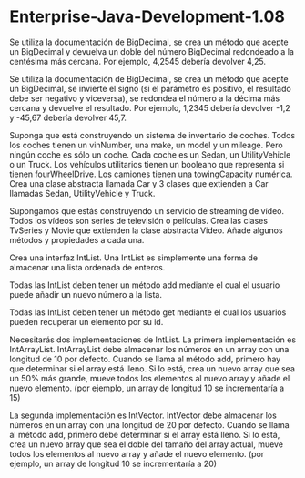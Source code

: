 ﻿# Enterprise-Java-Development-1.08

Se utiliza la documentación de BigDecimal, se crea un método que acepte un BigDecimal y devuelva un doble del número BigDecimal redondeado a la centésima más cercana. Por ejemplo, 4,2545 debería devolver 4,25.

Se utiliza la documentación de BigDecimal, se crea un método que acepte un BigDecimal, se invierte el signo (si el parámetro es positivo, el resultado debe ser negativo y viceversa), se redondea el número a la décima más cercana y devuelve el resultado. Por ejemplo, 1,2345 debería devolver -1,2 y -45,67 debería devolver 45,7.

Suponga que está construyendo un sistema de inventario de coches. Todos los coches tienen un vinNumber, una make, un model y un mileage. Pero ningún coche es sólo un coche. Cada coche es un Sedan, un UtilityVehicle o un Truck. Los vehículos utilitarios tienen un booleano que representa si tienen fourWheelDrive. Los camiones tienen una towingCapacity numérica. Crea una clase abstracta llamada Car y 3 clases que extienden a Car llamadas Sedan, UtilityVehicle y Truck.

Supongamos que estás construyendo un servicio de streaming de vídeo. Todos los vídeos son series de televisión o películas. Crea las clases TvSeries y Movie que extienden la clase abstracta Video. Añade algunos métodos y propiedades a cada una.

Crea una interfaz IntList. Una IntList es simplemente una forma de almacenar una lista ordenada de enteros.

Todas las IntList deben tener un método add mediante el cual el usuario puede añadir un nuevo número a la lista.

Todas las IntList deben tener un método get mediante el cual los usuarios pueden recuperar un elemento por su id.

Necesitarás dos implementaciones de IntList.
La primera implementación es IntArrayList. IntArrayList debe almacenar los números en un array con una longitud de 10 por defecto. Cuando se llama al método add, primero hay que determinar si el array está lleno. Si lo está, crea un nuevo array que sea un 50% más grande, mueve todos los elementos al nuevo array y añade el nuevo elemento. (por ejemplo, un array de longitud 10 se incrementaría a 15)

La segunda implementación es IntVector. IntVector debe almacenar los números en un array con una longitud de 20 por defecto. Cuando se llama al método add, primero debe determinar si el array está lleno. Si lo está, crea un nuevo array que sea el doble del tamaño del array actual, mueve todos los elementos al nuevo array y añade el nuevo elemento. (por ejemplo, un array de longitud 10 se incrementaría a 20)
